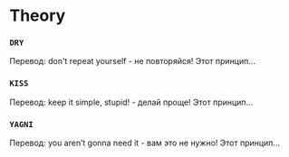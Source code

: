 # Theory
### `DRY`  
Перевод: don't repeat yourself - не повторяйся! Этот принцип...  

### `KISS`  
Перевод: keep it simple, stupid! - делай проще! Этот принцип...  

### `YAGNI`  
Перевод: you aren’t gonna need it - вам это не нужно! Этот принцип...  
